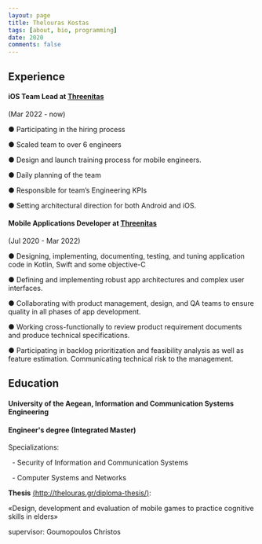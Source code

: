 ```yaml
---
layout: page
title: Thelouras Kostas
tags: [about, bio, programming]
date: 2020
comments: false
---
```

    

## Experience
#### iOS Team Lead at [Threenitas](https://threenitas.com)
(Mar 2022 - now)

● Participating in the hiring process

● Scaled team to over 6 engineers

● Design and launch training process for mobile engineers.

● Daily planning of the team

● Responsible for team’s Engineering KPIs

● Setting  architectural direction for both  Android and iOS.

#### Mobile Applications Developer at [Threenitas](https://threenitas.com)
(Jul 2020 - Mar 2022)

 ●  Designing, implementing, documenting, testing, and tuning application code in Kotlin, Swift and some objective-C

 ●  Defining and implementing robust app architectures and complex user interfaces.

 ●  Collaborating with product management, design, and QA teams to ensure quality in all phases of app development.

 ●  Working cross-functionally to review product requirement documents and produce technical specifications.
  
 ●  Participating in backlog prioritization and feasibility analysis as well as feature estimation. Communicating technical risk to the management.




## Education

#### University of the Aegean, Information and Communication Systems Engineering

#### Engineer's degree (Integrated Master)


Specializations:

&nbsp;&nbsp;- Security of Information and Communication Systems

&nbsp;&nbsp;- Computer Systems and Networks


**Thesis** [(http://thelouras.gr/diploma-thesis/)](http://thelouras.gr/diploma-thesis/):

«Design, development and evaluation of mobile games to practice cognitive skills in elders»

supervisor: Goumopoulos Christos
